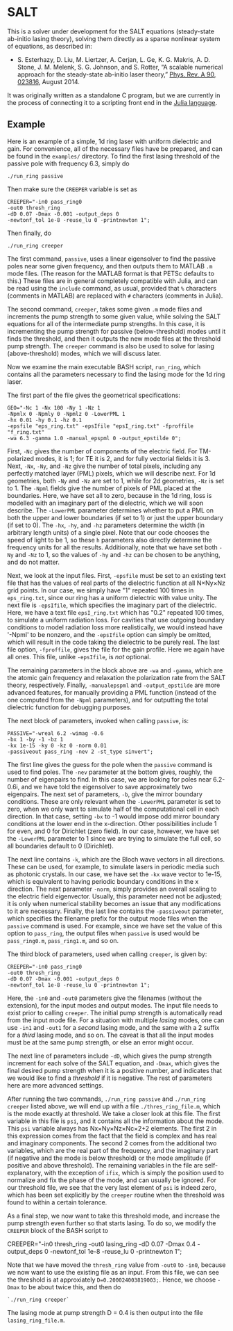 # SALT

This is a solver under development for the SALT equations (steady-state
ab-initio lasing theory), solving them directly as a sparse nonlinear
system of equations, as described in:

* S. Esterhazy, D. Liu, M. Liertzer, A. Cerjan, L. Ge, K. G. Makris, A. D. Stone, J. M. Melenk, S. G. Johnson, and S. Rotter, “A scalable numerical approach for the steady-state ab-initio laser theory,” [Phys. Rev. A 90, 023816](http://journals.aps.org/pra/abstract/10.1103/PhysRevA.90.023816), August 2014.

It was originally written as a standalone C program, but we are 
currently in the process of connecting it to a scripting front end in
the [Julia language](http://julialang.org/).

## Example

Here is an example of a simple, 1d ring laser with uniform dielectric and
gain. For convenience, all of the necessary files have be prepared, and can 
be found in the `examples/` directory. To find the first lasing threshold of
the passive pole with frequency 6.3, simply do

    ./run_ring passive

Then make sure the `CREEPER` variable is set as

    CREEPER="-in0 pass_ring0
    -out0 thresh_ring
    -dD 0.07 -Dmax -0.001 -output_deps 0
    -newtonf_tol 1e-8 -reuse_lu 0 -printnewton 1";

Then finally, do

    ./run_ring creeper

The first command, `passive`, uses a linear eigensolver to find the passive poles
near some given frequency, and then outputs them to MATLAB `.m` mode files. (The reason for the MATLAB format is that PETSc defaults to this.) These files
are in general completely compatible with Julia, and can be read using the
`include` command, as usual, provided that `%` characters (comments in MATLAB) are replaced with `#` characters (comments in Julia).

The second command, `creeper`, takes some given `.m` mode files and increments the pump strength to some given value, while solving the SALT equations for all of the intermediate pump strengths. In this case, it is incrementing the pump strength for passive (below-threshold) modes until it finds the threshold, and then it outputs the new mode files at the threshold pump strength. The `creeper` command is also be used to solve for lasing (above-threshold) modes, which we will discuss later.

Now we examine the main executable BASH script, `run_ring`, which contains all the parameters necessary to find the lasing
mode for the 1d ring laser. 

The first part of the file gives the geometrical specifications:

    GEO="-Nc 1 -Nx 100 -Ny 1 -Nz 1
    -Npmlx 0 -Npmly 0 -Npmlz 0 -LowerPML 1
    -hx 0.01 -hy 0.1 -hz 0.1
    -epsfile "eps_ring.txt" -epsIfile "epsI_ring.txt" -fproffile "f_ring.txt"
    -wa 6.3 -gamma 1.0 -manual_epspml 0 -output_epstilde 0";

First, `-Nc` gives the
number of components of the electric field. For TM-polarized modes, it is 1;
for TE it is 2, and for fully vectorial fields it is 3. Next, `-Nx`, `-Ny`,
and `-Nz` give the number of total pixels, including any perfectly matched layer (PML) pixels, which we will describe next. For 1d geometries, both `-Ny` and `-Nz` are set to 1, while for 2d geometries, `-Nz` is set to 1. The `-Npml` fields give the number of pixels of PML placed at the boundaries. Here, we have set all to zero, because in the 1d ring, loss is modelled with an imaginary part of the dielectric, which we will soon describe. The `-LowerPML` parameter determines whether to put a PML on both the upper and lower boundaries (if set to 1) or just the upper boundary (if set to 0). The `-hx`, `-hy`, and `-hz` parameters determine the width (in arbitrary length units) of a single pixel. Note that our code chooses the speed of light to be 1, so these `h` parameters also directly determine the frequency units for all the results. Additionally, note that we have set both `-Ny` and `-Nz` to 1, so the values of `-hy` and `-hz` can be chosen to be anything, and do not matter. 

Next, we look at the input files. First, `-epsfile` must be set to an existing
text file that has the values of real parts of the dielectric function at all N×Ny×Nz grid points. In our case, we simply have "1" repeated 100 times in `eps_ring.txt`, since our ring has a uniform dielectric with value unity. The next file is `-epsIfile`, which specifies the imaginary part of the dielectric. Here, we have a text file `epsI_ring.txt` which has "0.2" repeated 100 times, to simulate a uniform radiation loss. For cavities that use outgoing boundary conditions to model radiation loss more realistically, we would instead have '-Npml' to be nonzero, and the `-epsIfile` option can simply be omitted, which will result in the code taking the dielectric to be purely real. The last file option, `-fproffile`, gives the file for the gain profile. Here we again have all ones. This file, unlike `-epsIfile`, is *not* optional.

The remaining parameters in the block above are `-wa` and `-gamma`, which are the atomic gain frequency and relaxation the polarization rate from the SALT theory, respectively. Finally, `-manualepspml` and `-output_epstilde` are more advanced features, for manually providing a PML function (instead of the one computed from the `-Npml` parameters), and for outputting the total dielectric function for debugging purposes.

The next block of parameters, invoked when calling `passive`, is:

    PASSIVE="-wreal 6.2 -wimag -0.6
    -bx 1 -by -1 -bz 1
    -kx 1e-15 -ky 0 -kz 0 -norm 0.01
    -passiveout pass_ring -nev 2 -st_type sinvert"; 

The first line gives the guess for the pole when the `passive` command is used to find poles. The `-nev` parameter at the bottom gives, roughly, the number of eigenpairs to find. In this case, we are looking for poles near 6.2-0.6i, and we have told the eigensolver to save approximately two eigenpairs. The next set of parameters, `-b`, give the mirror boundary conditions. These are only relevant when the `-LowerPML` parameter is set to zero, when we only want to simulate half of the computational cell in each direction. In that case, setting `-bx` to -1 would impose odd mirror boundary conditions at the lower end in the x-direction. Other possibilities include 1 for even, and 0 for Dirichlet (zero field). In our case, however, we have set the `-LowerPML` parameter to 1 since we are trying to simulate the full cell, so all boundaries default to 0 (Dirichlet). 

The next line contains `-k`, which are the Bloch wave vectors in all directions. These can be used, for example, to simulate lasers in periodic media such as photonic crystals. In our case, we have set the `-kx` wave vector to 1e-15, which is equivalent to having periodic boundary conditions in the x direction. The next parameter `-norm`, simply provides an overall scaling to the electric field eigenvector. Usually, this parameter need not be adjusted; it is only when numerical stability becomes an issue that any modifications to it are necessary. Finally, the last line contains the `-passiveout` parameter, which specifies the filename prefix for the output mode files when the `passive` command is used. For example, since we have set the value of this option to `pass_ring`, the output files when `passive` is used would be `pass_ring0.m`, `pass_ring1.m`, and so on.

The third block of parameters, used when calling `creeper`, is given by:

    CREEPER="-in0 pass_ring0
    -out0 thresh_ring
    -dD 0.07 -Dmax -0.001 -output_deps 0
    -newtonf_tol 1e-8 -reuse_lu 0 -printnewton 1";

Here, the `-in0` and `-out0` parameters give the filenames (without the extension), for the input modes and output modes. The input file needs to exist prior to calling `creeper`. The initial pump strength is automatically read from the input mode file. For a situation with multiple *lasing* modes, one can use `-in1` and `-out1` for a *second* lasing mode, and the same with a 2 suffix for a *third* lasing mode, and so on. The caveat is that all the input modes must be at the same pump strength, or else an error might occur.

The next line of parameters include `-dD`, which gives the pump strength increment for each solve of the SALT equation, and `-Dmax`, which gives the final desired pump strength when it is a positive number, and indicates that we would like to find a *threshold* if it is negative. The rest of parameters here are more advanced settings.

After running the two commands, `./run_ring passive` and `./run_ring creeper` listed above, we will end up with a file `./thres_ring_file.m`, which is the mode exactly at threshold. We take a closer look at this file. The first variable in this file is `psi`, and it contains all the information about the mode. This `psi` variable always has Nx×Ny×Nz×Nc×2+2 elements. The first 2 in this expression comes from the fact that the field is complex and has real and imaginary components. The second 2 comes from the additional two variables, which are the real part of the frequency, and the imaginary part (if negative and the mode is below threshold) or the mode amplitude (if positive and above threshold). The remaining variables in the file are self-explanatory, with the exception of `ifix`, which is simply the position used to normalize and fix the phase of the mode, and can usually be ignored. For our threshold file, we see that the very last element of `psi` is indeed zero, which has been set explicitly by the `creeper` routine when the threshold was found to within a certain tolerance.

As a final step, we now want to take this threshold mode, and increase the pump strength even further so that starts lasing. To do so, we modify the `CREEPER` block of the BASH script to

CREEPER="-in0 thresh_ring
-out0 lasing_ring
-dD 0.07 -Dmax 0.4 -output_deps 0
-newtonf_tol 1e-8 -reuse_lu 0 -printnewton 1";

Note that we have moved the `thresh_ring` value from `-out0` to `-in0`, because we now want to use the existing file as an input. From this file, we can see the threshold is at approxiately `D=0.200024003819003;`. Hence, we choose `-Dmax` to be about twice this, and then do

    `./run_ring creeper`

The lasing mode at pump strength D = 0.4 is then output into the file `lasing_ring_file.m`.
